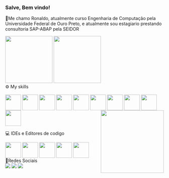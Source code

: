 ### Salve, Bem vindo!
📑Me chamo Ronaldo, atualmente curso Engenharia de Computação pela Universidade Federal de Ouro Preto, e atualmente sou estagiario prestando consultoria SAP-ABAP pela SEIDOR




 <div>
  <img height="150em" src="https://github-readme-stats.vercel.app/api?username=ronaldofreitas41&show_icons=true&theme=dark&include_all_commits=true&count_private=true"/>
  <img height="150em" src="https://github-readme-stats.vercel.app/api/top-langs/?username=ronaldofreitas41&layout=compact&langs_count=7&theme=dark"/>
</div>
  ⚙ My skills
<div style="display: inline_block"><br>
  <img align="center" height="50" width="50" src="https://cdn.jsdelivr.net/gh/devicons/devicon/icons/c/c-original.svg">
  <img align="center" height="50" width="50" src="https://cdn.jsdelivr.net/gh/devicons/devicon/icons/csharp/csharp-original.svg">
  <img align="center" height="50" width="50" src="https://cdn.jsdelivr.net/gh/devicons/devicon/icons/python/python-original.svg">
  <img align="center" height="50" width="50" src="https://cdn.jsdelivr.net/gh/devicons/devicon/icons/java/java-plain.svg">
  <img align="center" height="50" width="50" src="https://cdn.jsdelivr.net/gh/devicons/devicon/icons/android/android-plain-wordmark.svg">
  <img align="center" height="50" width="50" src="https://cdn.jsdelivr.net/gh/devicons/devicon/icons/javascript/javascript-plain.svg">
  <img align="center" height="50" width="50" src="https://cdn.jsdelivr.net/gh/devicons/devicon/icons/typescript/typescript-plain.svg">
  <img align="center" height="50" width="50" src="https://cdn.jsdelivr.net/gh/devicons/devicon/icons/html5/html5-plain.svg">
  <img align="center" height="50" width="50" src="https://cdn.jsdelivr.net/gh/devicons/devicon/icons/css3/css3-plain.svg">    
  <img align="center" height="50" width="50" src="https://cdn.jsdelivr.net/gh/devicons/devicon/icons/mysql/mysql-plain.svg">
  <img align="right" height="200" width="200" src="https://media2.giphy.com/media/l0MYKDrj6SXHz8YYU/giphy.gif">
</div>
  
  💻 IDEs e Editores de codigo
  <div style="display: inline_block">
  <img align="center" height="50" width="50" src="https://cdn.jsdelivr.net/gh/devicons/devicon/icons/unity/unity-original.svg">
  <img align="center" height="50" width="50" src="https://cdn.jsdelivr.net/gh/devicons/devicon/icons/vscode/vscode-original.svg">
  <img align="center" height="50" width="50" src="https://cdn.worldvectorlogo.com/logos/sublime-text.svg">
  <img align="center" height="50" width="50" src="https://cdn.jsdelivr.net/gh/devicons/devicon/icons/postgresql/postgresql-plain.svg">
  <img align="center" height="50" width="50" src="https://cdn.jsdelivr.net/gh/devicons/devicon/icons/raspberrypi/raspberrypi-original.svg">  
  
</div>
  📱Redes Sociais
  <div> 
  <a href="https://www.instagram.com/ronaldoluizfreitas/" target="_blank"><img src="https://img.shields.io/badge/-Instagram-%23E4405F?style=for-the-badge&logo=instagram&logoColor=white" target="_blank"></a>
  <a href = "mailto:ronaldinho.lfs@gmail.com"><img src="https://img.shields.io/badge/-Gmail-%23333?style=for-the-badge&logo=gmail&logoColor=white" target="_blank"></a>
  <a href="https://www.linkedin.com/in/ronaldo-luiz-71b63b142" target="_blank"><img src="https://img.shields.io/badge/-LinkedIn-%230077B5?style=for-the-badge&logo=linkedin&logoColor=white" target="_blank"></a> 
</div>
  
  
